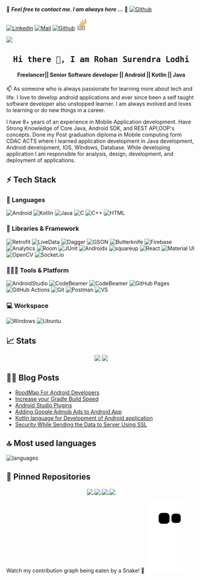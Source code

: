 
📝 ***Feel free to contact me. I am always here ...*** :slightly_smiling_face: [![Github](https://img.shields.io/github/followers/rohan5576?label=Follow%20Me&style=social)](https://github.com/rohan5576)
<br>
<br>
[![Linkedin](https://img.shields.io/badge/LinkedIn-Rohan%20Lodhi-blue?logo=Linkedin&logoColor=blue&labelColor=black)](https://www.linkedin.com/in/rohan-lodhi-b45330b4/)
[![Mail](https://img.shields.io/badge/Gmail-lodhirohan138@gmail.com-blue?logo=Gmail&logoColor=red&labelColor=black)](mailto:lodhirohan138@gmail.com)
[![Github](https://img.shields.io/badge/-rohan5576-black?style=flat&labelColor=black&logo=github&logoColor=white)](https://gitstats.me/rohan5576)
<a href="https://stackoverflow.com/users/6920195/rohan-lodhi?tab=profile" alt="Stack overflow"><code><img  height="30" src="https://github.com/harshalrj25/MasterAssetsRepo/blob/master/stackoverflow.png"></code></a>


![](https://komarev.com/ghpvc/?username=rohan5576&style=flat)

<h2 align='center'><samp><strong>Hi there 👋, I am Rohan Surendra Lodhi</strong></samp></h2>
<h4> <p  align='center'>Freelancer|| Senior Software developer || Android || Kotlin || Java </p></h4> 

<p align='left'> 📫 As someone who is always passionate for learning more about tech and life. I love to develop android applications and ever since been a self taught software developer also unstopped learner. I am always evolved and loves to  learning or do new things in a career.</p>

 I have 8+ years of an experience in Mobile Application development. Have Strong Knowledge of Core Java, Android SDK, and REST API,OOP's concepts.
 Done my Post graduation diploma in Mobile computing form CDAC ACTS where I learned application development in Java development, Android development, IOS, WIndows, Database. While developing application I am responsible for analysis, design, development, and deployment of applications.

## ⚡ Tech Stack

### 🚀 Languages

![Android](https://img.shields.io/badge/Android-778A35?style=for-the-badge)
![Kotlin](https://img.shields.io/badge/Kotlin-A020F0?style=for-the-badge)
![Java](https://img.shields.io/badge/Java-ED8B00?style=for-the-badge)
![C](https://img.shields.io/badge/C-00599C?style=for-the-badge)
![C++](https://img.shields.io/badge/C%2B%2B-00599C?style=for-the-badge)
![HTML](https://img.shields.io/badge/HTML-E34F26?style=for-the-badge)

### 🧩 Libraries & Framework

![Retrofit](https://img.shields.io/badge/Retrofit-81B62220232A?style=for-the-badge)
![LiveData](https://img.shields.io/badge/LiveData-DAF7A6?style=for-the-badge)
![Dagger](https://img.shields.io/badge/Dagger-0096FF?style=for-the-badge)
![GSON](https://img.shields.io/badge/GSON-20232A?style=for-the-badge)
![Butterknife](https://img.shields.io/badge/Butterknife-FFC300?style=for-the-badge)
![Firebase](https://img.shields.io/badge/Firebase-EFCD5D?style=for-the-badge)
![Analytics](https://img.shields.io/badge/Analytics-2FA046?style=for-the-badge)
![Room](https://img.shields.io/badge/Room-DAF7A6?style=for-the-badge)
![JUnit](https://img.shields.io/badge/Retrofit-JUnit?style=for-the-badge)
![Androidx](https://img.shields.io/badge/Androidx-20232A?style=for-the-badge)
![squareup](https://img.shields.io/badge/Squareup-EFCD5D?style=for-the-badge)
![React](https://img.shields.io/badge/React-20232A?style=for-the-badge)
![Material UI](https://img.shields.io/badge/Material--UI-0081CB?style=for-the-badge)
![OpenCV](https://img.shields.io/badge/OpenCV-27338e?style=for-the-badge)
![Socket.io](https://img.shields.io/badge/Socket.io-010101?&style=for-the-badge)

### 🧑🏻‍💻 Tools & Platform

![AndroidStudio](https://img.shields.io/badge/AndroidStudio-0096FF?style=for-the-badge)
![CodeBeamer](https://img.shields.io/badge/CodeBeamer-F05032?style=for-the-badge&logo=git)
![CodeBeamer](https://img.shields.io/badge/Jira-20232A?style=for-the-badge&logo=git)
![GitHub Pages](https://img.shields.io/badge/GitHub_Pages-100000?style=for-the-badge)
![GitHub Actions](https://img.shields.io/badge/GitHub_Actions-2088FF?style=for-the-badge)
![Git](https://img.shields.io/badge/Git-F05032?style=for-the-badge&logo=git)
![Postman](https://img.shields.io/badge/Postman-FF6C37?style=for-the-badge)
![VS](https://img.shields.io/badge/Visual_Studio-5C2D91?style=for-the-badge)

### 💻 Workspace

![Windows](https://img.shields.io/badge/Windows-0078D6?style=for-the-badge&logo=windows&logoColor=white)
![Ubuntu](https://img.shields.io/badge/Ubuntu-E95420?style=for-the-badge&logo=ubuntu&logoColor=white)

## 📈 Stats

<p align="center">
  <img width="48%" src="https://github-readme-stats.vercel.app/api?username=rohan5576&show_icons=true&hide_border=true&theme=radical" />
  <img width="48%" src="https://github-readme-streak-stats.herokuapp.com/?user=rohan5576&hide_border=true&theme=radical" />
</p>

## ✍🏻 Blog Posts

<!-- BLOG-POST-LIST:START -->
- [RoodMap For Android Developers](https://www.linkedin.com/pulse/android-developer-roadmap-rohan-lodhi)
- [Increase your Gradle Build Speed](https://www.linkedin.com/pulse/increase-your-gradle-build-speed-rohan-lodhi)
- [Android Studio Plugins](https://www.linkedin.com/pulse/android-studioplugins-rohan-lodhi/)
- [Adding Google Admob Ads to Android App](https://www.linkedin.com/pulse/adding-google-admob-ads-android-app-rohan-lodhi)
- [Kotlin language for Development of Android application](https://www.linkedin.com/pulse/article-shows-you-how-use-kotlin-language-development-rohan-lodhi)
- [Security While Sending the Data to Server Using SSL](https://www.linkedin.com/pulse/security-while-sending-data-server-using-sslsecure-sockets-lodhi/)
<!-- BLOG-POST-LIST:END -->


## 🔝 Most used languages

  <img alt="languages" src="https://github-readme-stats.vercel.app/api/top-langs/?username=rohan5576&layout=compact&hide_border=true&theme=radical" />



## 📕 Pinned Repositories

<p align="center">
  
<a href="https://github.com/rohan5576/rohan5576">
  <img align="center" src="https://github-readme-stats.vercel.app/api/pin/?username=rohan5576&repo=rohan5576&hide_border=true&theme=radical" />
</a>
  
<a href="https://github.com/rohan5576/MovieViewer">
  <img align="center" src="https://github-readme-stats.vercel.app/api/pin/?username=rohan5576&repo=MovieViewer&hide_border=true&theme=radical" />
</a>
  
<a href="https://github.com/rohan5576/TopMovies">
  <img align="center" src="https://github-readme-stats.vercel.app/api/pin/?username=rohan5576&repo=TopMovies&hide_border=true&theme=radical" />
</a>

 <a href="https://github.com/rohan5576/SongsArtistDetails">
  <img align="center" src="https://github-readme-stats.vercel.app/api/pin/?username=rohan5576&repo=SongsArtistDetails&hide_border=true&theme=radical" />
</a>

</p>      
        



Watch my contribution graph being eaten by a Snake! 🐍
![Snake animation](https://github.com/rohan5576/rohan5576/blob/output/github-contribution-grid-snake.svg)


